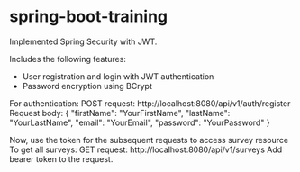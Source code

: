 # spring-boot-training

Implemented Spring Security with JWT.

Includes the following features:
- User registration and login with JWT authentication
- Password encryption using BCrypt

For authentication:
POST request: 
http://localhost:8080/api/v1/auth/register
Request body:
{
    "firstName": "YourFirstName",
    "lastName": "YourLastName",
    "email": "YourEmail",
    "password": "YourPassword"
}

Now, use the token for the subsequent requests to access survey resource
To get all surveys:
GET request:
http://localhost:8080/api/v1/surveys
Add bearer token to the request.
